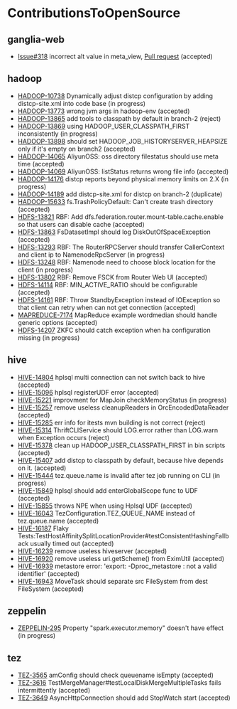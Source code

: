 # ContributionsToOpenSource

## ganglia-web

- [Issue#318](https://github.com/ganglia/ganglia-web/issues/318) incorrect alt value in meta_view, [Pull request](https://github.com/ganglia/ganglia-web/pull/319) (accepted)

## hadoop

- [HADOOP-10738](https://issues.apache.org/jira/browse/HADOOP-10738) Dynamically adjust distcp configuration by adding distcp-site.xml into code base (in progress)
- [HADOOP-13773](https://issues.apache.org/jira/browse/HADOOP-13773) wrong jvm args in hadoop-env (accepted)
- [HADOOP-13865](https://issues.apache.org/jira/browse/HADOOP-13865) add tools to classpath by default in branch-2 (reject)
- [HADOOP-13869](https://issues.apache.org/jira/browse/HADOOP-13869) using HADOOP_USER_CLASSPATH_FIRST inconsistently (in progress)
- [HADOOP-13898](https://issues.apache.org/jira/browse/HADOOP-13898) should set HADOOP_JOB_HISTORYSERVER_HEAPSIZE only if it's empty on branch2 (accepted)
- [HADOOP-14065](https://issues.apache.org/jira/browse/HADOOP-14065) AliyunOSS: oss directory filestatus should use meta time (accepted)
- [HADOOP-14069](https://issues.apache.org/jira/browse/HADOOP-14069) AliyunOSS: listStatus returns wrong file info (accepted)
- [HADOOP-14176](https://issues.apache.org/jira/browse/HADOOP-14176) distcp reports beyond physical memory limits on 2.X (in progress)
- [HADOOP-14189](https://issues.apache.org/jira/browse/HADOOP-14189) add distcp-site.xml for distcp on branch-2 (duplicate)
- [HADOOP-15633](https://issues.apache.org/jira/browse/HADOOP-15633) fs.TrashPolicyDefault: Can't create trash directory (accepted)
- [HDFS-13821](https://issues.apache.org/jira/browse/HDFS-13821) RBF: Add dfs.federation.router.mount-table.cache.enable so that users can disable cache (accepted)
- [HDFS-13863](https://issues.apache.org/jira/browse/HDFS-13863) FsDatasetImpl should log DiskOutOfSpaceException (accepted)
- [HDFS-13293](https://issues.apache.org/jira/browse/HDFS-13293) RBF: The RouterRPCServer should transfer CallerContext and client ip to NamenodeRpcServer (in progress)
- [HDFS-13248](https://issues.apache.org/jira/browse/HDFS-13248) RBF: Namenode need to choose block location for the client (in progress)
- [HDFS-13802](https://issues.apache.org/jira/browse/HDFS-13802) RBF: Remove FSCK from Router Web UI (accepted)
- [HDFS-14114](https://issues.apache.org/jira/browse/HDFS-14114) RBF: MIN_ACTIVE_RATIO should be configurable (accepted)
- [HDFS-14161](https://issues.apache.org/jira/browse/HDFS-14161) RBF: Throw StandbyException instead of IOException so that client can retry when can not get connection (accepted)
- [MAPREDUCE-7174](https://issues.apache.org/jira/browse/MAPREDUCE-7174) MapReduce example wordmedian should handle generic options (accepted)
- [HDFS-14207](https://issues.apache.org/jira/browse/HDFS-14207) ZKFC should catch exception when ha configuration missing (in progress)

## hive

- [HIVE-14804](https://issues.apache.org/jira/browse/HIVE-14804) hplsql multi connection can not switch back to hive (accepted)
- [HIVE-15096](https://issues.apache.org/jira/browse/HIVE-15096) hplsql registerUDF error (accepted)
- [HIVE-15221](https://issues.apache.org/jira/browse/HIVE-15221) improvment for MapJoin checkMemoryStatus (in progress)
- [HIVE-15257](https://issues.apache.org/jira/browse/HIVE-15257) remove useless cleanupReaders in OrcEncodedDataReader (accepted)
- [HIVE-15285](https://issues.apache.org/jira/browse/HIVE-15285) err info for itests mvn building is not correct (reject)
- [HIVE-15314](https://issues.apache.org/jira/browse/HIVE-15314) ThriftCLIService should LOG.error rather than LOG.warn when Exception occurs (reject)
- [HIVE-15378](https://issues.apache.org/jira/browse/HIVE-15378) clean up HADOOP_USER_CLASSPATH_FIRST in bin scripts (accepted)
- [HIVE-15407](https://issues.apache.org/jira/browse/HIVE-15407) add distcp to classpath by default, because hive depends on it. (accepted)
- [HIVE-15444](https://issues.apache.org/jira/browse/HIVE-15444) tez.queue.name is invalid after tez job running on CLI (in progress)
- [HIVE-15849](https://issues.apache.org/jira/browse/HIVE-15849) hplsql should add enterGlobalScope func to UDF (accepted)
- [HIVE-15855](https://issues.apache.org/jira/browse/HIVE-15855) throws NPE when using Hplsql UDF (accepted)
- [HIVE-16043](https://issues.apache.org/jira/browse/HIVE-16043) TezConfiguration.TEZ_QUEUE_NAME instead of tez.queue.name (accepted)
- [HIVE-16187](https://issues.apache.org/jira/browse/HIVE-16187) Flaky Tests:TestHostAffinitySplitLocationProvider#testConsistentHashingFallback usually timed out (accepted)
- [HIVE-16239](https://issues.apache.org/jira/browse/HIVE-16239) remove useless hiveserver (accepted)
- [HIVE-16920](https://issues.apache.org/jira/browse/HIVE-16920) remove useless uri.getScheme() from EximUtil (accepted)
- [HIVE-16939](https://issues.apache.org/jira/browse/HIVE-16939) metastore error: 'export: -Dproc_metastore : not a valid identifier' (accepted)
- [HIVE-16943](https://issues.apache.org/jira/browse/HIVE-16943) MoveTask should separate src FileSystem from dest FileSystem (accepted)

## zeppelin
- [ZEPPELIN-295](https://issues.apache.org/jira/browse/ZEPPELIN-295) Property "spark.executor.memory" doesn't have effect (in progress)

## tez
- [TEZ-3565](https://issues.apache.org/jira/browse/TEZ-3565) amConfig should check queuename isEmpty (accepted)
- [TEZ-3616](https://issues.apache.org/jira/browse/TEZ-3616) TestMergeManager#testLocalDiskMergeMultipleTasks fails intermittently (accepted)
- [TEZ-3649](https://issues.apache.org/jira/browse/TEZ-3649) AsyncHttpConnection should add StopWatch start (accepted)
